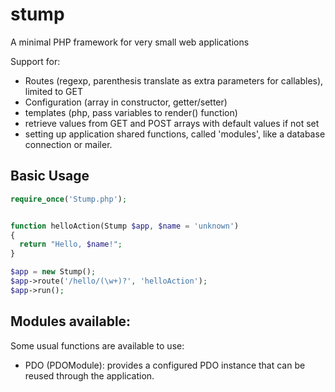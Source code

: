 stump
=====

A minimal PHP framework for very small web applications


Support for:
- Routes (regexp, parenthesis translate as extra parameters for callables), limited to GET
- Configuration (array in constructor, getter/setter)
- templates (php, pass variables to render() function)
- retrieve values from GET and POST arrays with default values if not set
- setting up application shared functions, called 'modules', like a database connection or mailer.
 

Basic Usage
-----------
```php
require_once('Stump.php');


function helloAction(Stump $app, $name = 'unknown')
{
  return "Hello, $name!";
}

$app = new Stump();
$app->route('/hello/(\w+)?', 'helloAction');
$app->run();

```

Modules available:
-----------------

Some usual functions are available to use:
- PDO (PDOModule): provides a configured PDO instance that can be reused through the application.
